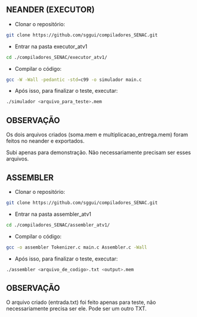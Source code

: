 ## **NEANDER (EXECUTOR)**

- Clonar o repositório:
```sh
git clone https://github.com/sggui/compiladores_SENAC.git
```
- Entrar na pasta executor_atv1
```sh
cd ./compiladores_SENAC/executor_atv1/
```
- Compilar o código:
```sh
gcc -W -Wall -pedantic -std=c99 -o simulador main.c
```
- Após isso, para finalizar o teste, executar:
```sh
./simulador <arquivo_para_teste>.mem
```
## **OBSERVAÇÃO**
Os dois arquivos criados (soma.mem e multiplicacao_entrega.mem) foram feitos no neander e exportados.

Subi apenas para demonstração. Não necessariamente precisam ser esses arquivos.

## **ASSEMBLER**

- Clonar o repositório:
```sh
git clone https://github.com/sggui/compiladores_SENAC.git
```
- Entrar na pasta assembler_atv1
```sh
cd ./compiladores_SENAC/assembler_atv1/
```
- Compilar o código:
```sh
gcc -o assembler Tokenizer.c main.c Assembler.c -Wall
```
- Após isso, para finalizar o teste, executar:
```sh
./assembler <arquivo_de_codigo>.txt <output>.mem
```
## **OBSERVAÇÃO**
O arquivo criado  (entrada.txt) foi feito apenas para teste, não necessariamente precisa ser ele. Pode ser um outro TXT.

